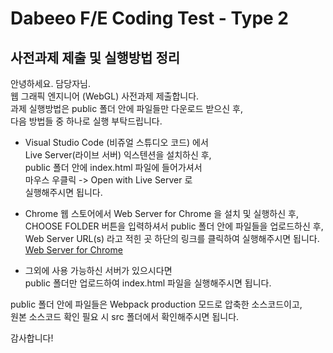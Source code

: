 # Dabeeo F/E Coding Test - Type 2

## 사전과제 제출 및 실행방법 정리

안녕하세요. 담당자님.  
웹 그래픽 엔지니어 (WebGL) 사전과제 제출합니다.  
과제 실행방법은 public 폴더 안에 파일들만 다운로드 받으신 후,  
다음 방법들 중 하나로 실행 부탁드립니다.<br/>

- Visual Studio Code (비쥬얼 스튜디오 코드) 에서  
  Live Server(라이브 서버) 익스텐션을 설치하신 후,  
  public 폴더 안에 index.html 파일에 들어가셔서  
  마우스 우클릭 -> Open with Live Server 로  
  실행해주시면 됩니다.<br/>

- Chrome 웹 스토어에서 Web Server for Chrome 을 설치 및 실행하신 후,  
  CHOOSE FOLDER 버튼을 입력하셔서 public 폴더 안에 파일들을 업로드하신 후,  
  Web Server URL(s) 라고 적힌 곳 하단의 링크를 클릭하여 실행해주시면 됩니다.  
  [Web Server for Chrome](https://chrome.google.com/webstore/detail/web-server-for-chrome/ofhbbkphhbklhfoeikjpcbhemlocgigb)<br/>

- 그외에 사용 가능하신 서버가 있으시다면  
  public 폴더만 업로드하여 index.html 파일을 실행해주시면 됩니다.<br/>

public 폴더 안에 파일들은 Webpack production 모드로 압축한 소스코드이고,  
원본 소스코드 확인 필요 시 src 폴더에서 확인해주시면 됩니다.

감사합니다!

